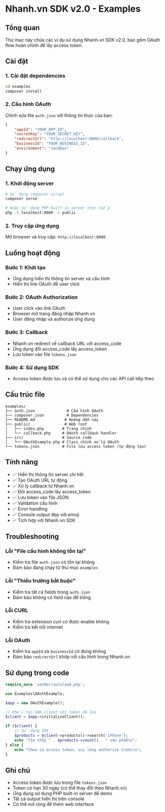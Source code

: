 # Nhanh.vn SDK v2.0 - Examples

## Tổng quan

Thư mục này chứa các ví dụ sử dụng Nhanh.vn SDK v2.0, bao gồm OAuth flow hoàn chỉnh để lấy access token.

## Cài đặt

### 1. Cài đặt dependencies

```bash
cd examples
composer install
```

### 2. Cấu hình OAuth

Chỉnh sửa file `auth.json` với thông tin thực của bạn:

```json
{
    "appId": "YOUR_APP_ID",
    "secretKey": "YOUR_SECRET_KEY",
    "redirectUrl": "http://localhost:8000/callback",
    "businessId": "YOUR_BUSINESS_ID",
    "environment": "sandbox"
}
```

## Chạy ứng dụng

### 1. Khởi động server

```bash
# Sử dụng composer script
composer serve

# Hoặc sử dụng PHP built-in server trực tiếp
php -S localhost:8000 -t public
```

### 2. Truy cập ứng dụng

Mở browser và truy cập: `http://localhost:8000`

## Luồng hoạt động

### Bước 1: Khởi tạo
- Ứng dụng hiển thị thông tin server và cấu hình
- Hiển thị link OAuth để user click

### Bước 2: OAuth Authorization
- User click vào link OAuth
- Browser mở trang đăng nhập Nhanh.vn
- User đăng nhập và authorize ứng dụng

### Bước 3: Callback
- Nhanh.vn redirect về callback URL với access_code
- Ứng dụng đổi access_code lấy access_token
- Lưu token vào file `tokens.json`

### Bước 4: Sử dụng SDK
- Access token được lưu và có thể sử dụng cho các API call tiếp theo

## Cấu trúc file

```
examples/
├── auth.json              # Cấu hình OAuth
├── composer.json          # Dependencies
├── README.md             # Hướng dẫn này
├── public/               # Web root
│   ├── index.php        # Trang chính
│   └── callback.php     # OAuth callback handler
├── src/                 # Source code
│   └── OAuthExample.php # Class chính xử lý OAuth
└── tokens.json          # File lưu access token (tự động tạo)
```

## Tính năng

- ✅ Hiển thị thông tin server chi tiết
- ✅ Tạo OAuth URL tự động
- ✅ Xử lý callback từ Nhanh.vn
- ✅ Đổi access_code lấy access_token
- ✅ Lưu token vào file JSON
- ✅ Validation cấu hình
- ✅ Error handling
- ✅ Console output đẹp với emoji
- ✅ Tích hợp với Nhanh.vn SDK

## Troubleshooting

### Lỗi "File cấu hình không tồn tại"
- Kiểm tra file `auth.json` có tồn tại không
- Đảm bảo đang chạy từ thư mục `examples`

### Lỗi "Thiếu trường bắt buộc"
- Kiểm tra tất cả fields trong `auth.json`
- Đảm bảo không có field nào để trống

### Lỗi CURL
- Kiểm tra extension curl có được enable không
- Kiểm tra kết nối internet

### Lỗi OAuth
- Kiểm tra `appId` và `businessId` có đúng không
- Đảm bảo `redirectUrl` khớp với cấu hình trong Nhanh.vn

## Sử dụng trong code

```php
require_once 'vendor/autoload.php';

use Examples\OAuthExample;

$app = new OAuthExample();

// Khởi tạo SDK client với token đã lưu
$client = $app->initializeClient();

if ($client) {
    // Sử dụng SDK
    $products = $client->products()->search('iPhone');
    echo "Tìm thấy " . $products->count() . " sản phẩm\n";
} else {
    echo "Chưa có access token, vui lòng authorize trước\n";
}
```

## Ghi chú

- Access token được lưu trong file `tokens.json`
- Token có hạn 30 ngày (có thể thay đổi theo Nhanh.vn)
- Ứng dụng sử dụng PHP built-in server để demo
- Tất cả output hiển thị trên console
- Có thể mở rộng để thêm web interface
